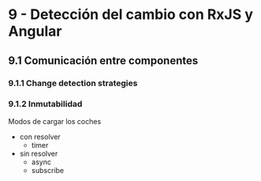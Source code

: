 # 9 - Detección del cambio con RxJS y Angular

## 9.1 Comunicación entre componentes

### 9.1.1 Change detection strategies

### 9.1.2 Inmutabilidad

Modos de cargar los coches
- con resolver 
  - timer
- sin resolver
  - async
  - subscribe











